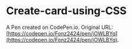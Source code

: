 # Create-card-using-CSS

A Pen created on CodePen.io. Original URL: [https://codepen.io/Fonz2424/pen/jOWLBYq](https://codepen.io/Fonz2424/pen/jOWLBYq).


